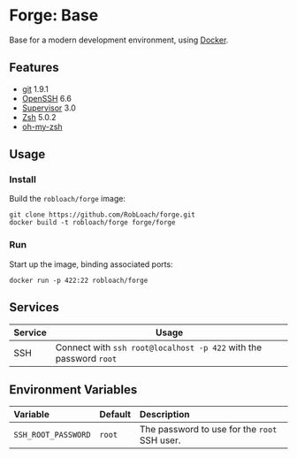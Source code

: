 # Forge: Base

Base for a modern development environment, using [Docker](http://docker.io).


## Features

* [git](http://www.git-scm.com/) 1.9.1
* [OpenSSH](http://www.openssh.com/) 6.6
* [Supervisor](http://supervisord.org/) 3.0
* [Zsh](http://zsh.org) 5.0.2
* [oh-my-zsh](http://github.com/robbyrussell/oh-my-zsh)


## Usage

### Install

Build the `robloach/forge` image:
```
git clone https://github.com/RobLoach/forge.git
docker build -t robloach/forge forge/forge
```

### Run

Start up the image, binding associated ports:
```
docker run -p 422:22 robloach/forge
```


## Services

Service     | Usage
------------|------------
SSH         | Connect with `ssh root@localhost -p 422` with the password `root`


## Environment Variables

Variable            | Default | Description
:-------------------|---------|:--------
`SSH_ROOT_PASSWORD` | `root`  | The password to use for the `root` SSH user.
